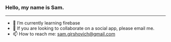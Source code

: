 ### Hello, my name is Sam.

<!--
**samg11/samg11** is a ✨ _special_ ✨ repository because its `README.md` (this file) appears on your GitHub profile.
-->
---
<!-- 🔭 I’m currently working on a Covid-19 Data Webapp-->
- 🌱 I’m currently learning firebase
- 👯 If you are looking to collaborate on a social app, please email me.
- 📫 How to reach me: sam.girshovich@gmail.com
<!-- - ⚡ Fun fact: ... -->
